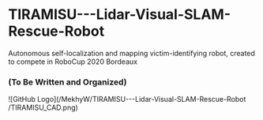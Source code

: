 # TIRAMISU---Lidar-Visual-SLAM-Rescue-Robot
Autonomous self-localization and mapping victim-identifying robot, created to compete in RoboCup 2020 Bordeaux

### (To Be Written and Organized)

![GitHub Logo](/MekhyW/TIRAMISU---Lidar-Visual-SLAM-Rescue-Robot
/TIRAMISU_CAD.png)
